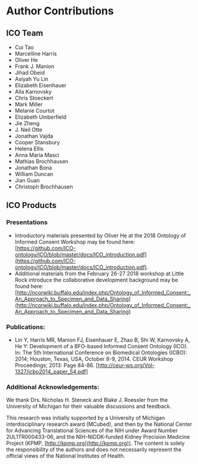 # Author Contributions


## ICO Team
- Cui Tao
- Marcelline Harris
- Oliver He
- Frank J. Manion
- Jihad Obeid
- Asiyah Yu Lin
- Elizabeth Eisenhauer
- Alla Karnovsky
- Chris Stoeckert
- Mark Miller
- Melanie Courtot
- Elizabeth Umberfield
- Jie Zheng
- J. Neil Otte
- Jonathan Vajda
- Cooper Stansbury
- Helena Ellis
- Anna Maria Masci
- Mathias Brochhausen
- Jonathan Bona
- William Duncan
- Jian Guan
- Christoph Brochhausen


## ICO Products
### Presentations
- Introductory materials presented by Oliver He at the 2018 Ontology of Informed Consent Workshop may be found here: [https://github.com/ICO-ontology/ICO/blob/master/docs/ICO_introduction.pdf](https://github.com/ICO-ontology/ICO/blob/master/docs/ICO_introduction.pdf).
- Additional materials from the February 26-27 2018 workshop at Little Rock introduce the collaborative development background may be found here:   [http://ncorwiki.buffalo.edu/index.php/Ontology_of_Informed_Consent:_An_Approach_to_Specimen_and_Data_Sharing](http://ncorwiki.buffalo.edu/index.php/Ontology_of_Informed_Consent:_An_Approach_to_Specimen_and_Data_Sharing)

### Publications:
- Lin Y, Harris MR, Manion FJ, Eisenhauer E, Zhao B, Shi W, Karnovsky A, He Y: Development of a BFO-based Informed Consent Ontology (ICO). In: The 5th International Conference on Biomedical Ontologies (ICBO): 2014; Houston, Texas, USA, October 8-9, 2014. CEUR Workshop Proceedings; 2013: Page 84-86. [http://ceur-ws.org/Vol-1327/icbo2014_paper_54.pdf]

### Additional Acknowledgements:
We thank Drs. Nicholas H. Steneck and Blake J. Roessler from the University of Michigan for their valuable discussions and feedback.

This research was initially supported by a University of Michigan interdisciplinary research award (MCubed), and then by the National Center for Advancing Translational Sciences of the NIH under Award Number 2UL1TR000433-06, and the NIH-NIDDK-funded Kidney Precision Medicine Project (KPMP, [http://kpmp.org](http://kpmp.org)). The content is solely the responsibility of the authors and does not necessarily represent the official views of the National Institutes of Health.
